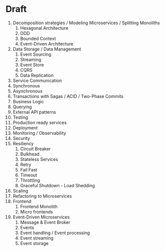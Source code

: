 # Draft

1. Decomposition strategies / Modeling Microservices / Splitting Monoliths
   1. Hexagonal Architecture
   2. DDD
   3. Bounded Context
   4. Event-Driven Architecture
2. Data Storage / Data Management
   1. Event Sourcing
   2. Streaming
   3. Event Store
   4. CQRS
   5. Data Replication
3. Service Communication
  1. Synchronous
  2. Asynchronous
4. Transactions with Sagas / ACID / Two-Phase Commits
5. Business Logic
6. Querying
7. External API patterns
8. Testing
9.  Production ready services
10. Deployment
11. Monitoring / Observability
12. Security
13. Resiliency
    1. Circuit Breaker
    2. Bulkhead
    3. Stateless Services
    4. Retry
    5. Fail Fast
    6. Timeout
    7. Throttling
    8. Graceful Shutdown - Load Shedding
14. Scaling
15. Refactoring to Microservices
16. Frontend
    1.  Frontend Monolith
    2.  Micro frontends
17. Event-Driven Microservices
    1. Message & Event Broker
    2. Events
    3. Event handling / Event processing
    4. Event streaming
    5. Event storage
